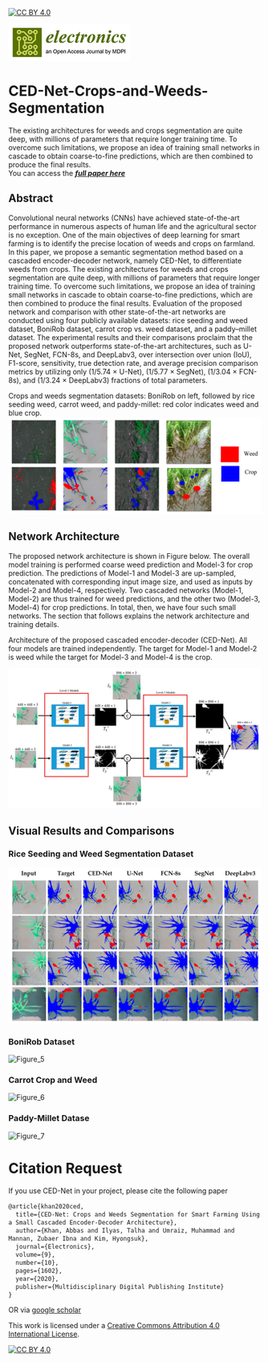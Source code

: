 [![CC BY 4.0][cc-by-shield]][cc-by]

![alt text](https://github.com/Mr-TalhaIlyas/SEEK-A-Framework-of-Superpixel-Learning-with-CNN-Features-for-Unsupervised-Segmentation/blob/master/screens/mdpi2.png)
# CED-Net-Crops-and-Weeds-Segmentation

The existing architectures for weeds and crops segmentation are quite deep, with millions of parameters that require longer training time. To overcome such limitations, we propose an idea of training small networks in cascade to obtain coarse-to-fine predictions, which are then combined to produce the final results.  
You can access the [**_full paper here_**](https://www.mdpi.com/2079-9292/9/10/1602)
## Abstract

Convolutional neural networks (CNNs) have achieved state-of-the-art performance in numerous aspects of human life and the agricultural sector is no exception. One of the main objectives of deep learning for smart farming is to identify the precise location of weeds and crops on farmland. In this paper, we propose a semantic segmentation method based on a cascaded encoder-decoder network, namely CED-Net, to differentiate weeds from crops. The existing architectures for weeds and crops segmentation are quite deep, with millions of parameters that require longer training time. To overcome such limitations, we propose an idea of training small networks in cascade to obtain coarse-to-fine predictions, which are then combined to produce the final results. Evaluation of the proposed network and comparison with other state-of-the-art networks are conducted using four publicly available datasets: rice seeding and weed dataset, BoniRob dataset, carrot crop vs. weed dataset, and a paddy–millet dataset. The experimental results and their comparisons proclaim that the proposed network outperforms state-of-the-art architectures, such as U-Net, SegNet, FCN-8s, and DeepLabv3, over intersection over union (IoU), F1-score, sensitivity, true detection rate, and average precision comparison metrics by utilizing only (1/5.74 × U-Net), (1/5.77 × SegNet), (1/3.04 × FCN-8s), and (1/3.24 × DeepLabv3) fractions of total parameters.

Crops and weeds segmentation datasets: BoniRob on left, followed by rice seeding weed, carrot weed, and paddy-millet: red color indicates weed and blue crop.
![Picture1](https://github.com/Mr-TalhaIlyas/CED-Net-Crops-and-Weeds-Segmentation-for-Smart-Farming-Using/blob/master/screens/img(1).png)

## Network Architecture

The proposed network architecture is shown in Figure below. The overall model training is performed
coarse weed prediction and Model-3 for crop prediction. The predictions of Model-1 and Model-3
are up-sampled, concatenated with corresponding input image size, and used as inputs by Model-2
and Model-4, respectively. Two cascaded networks (Model-1, Model-2) are thus trained for weed
predictions, and the other two (Model-3, Model-4) for crop predictions. In total, then, we have four
such small networks. The section that follows explains the network architecture and training details.

Architecture of the proposed cascaded encoder-decoder (CED-Net). All four models are trained independently. The target for Model-1 and Model-2 is weed while the target for Model-3 and Model-4 is the crop.

![Picture2](https://github.com/Mr-TalhaIlyas/CED-Net-Crops-and-Weeds-Segmentation-for-Smart-Farming-Using/blob/master/screens/img(2).png)
## Visual Results and Comparisons
### Rice Seeding and Weed Segmentation Dataset

![Figure_4](https://github.com/Mr-TalhaIlyas/CED-Net-Crops-and-Weeds-Segmentation-for-Smart-Farming-Using/blob/master/screens/img(3).png)

### BoniRob Dataset

![Figure_5](https://github.com/Mr-TalhaIlyas/CED-Net-Crops-and-Weeds-Segmentation-for-Smart-Farming-Using/blob/master/screens/img(4).png)

### Carrot Crop and Weed

![Figure_6](https://github.com/Mr-TalhaIlyas/CED-Net-Crops-and-Weeds-Segmentation-for-Smart-Farming-Using/blob/master/screens/img(5).png)

### Paddy-Millet Datase

![Figure_7](https://github.com/Mr-TalhaIlyas/CED-Net-Crops-and-Weeds-Segmentation-for-Smart-Farming-Using/blob/master/screens/img(6).png)


# Citation Request

If you use CED-Net in your project, please cite the following paper
```
@article{khan2020ced,
  title={CED-Net: Crops and Weeds Segmentation for Smart Farming Using a Small Cascaded Encoder-Decoder Architecture},
  author={Khan, Abbas and Ilyas, Talha and Umraiz, Muhammad and Mannan, Zubaer Ibna and Kim, Hyongsuk},
  journal={Electronics},
  volume={9},
  number={10},
  pages={1602},
  year={2020},
  publisher={Multidisciplinary Digital Publishing Institute}
}
```
OR via [google scholar](https://scholar.google.com/citations?hl=en&user=HYNOyyAAAAAJ)

This work is licensed under a
[Creative Commons Attribution 4.0 International License][cc-by].

[![CC BY 4.0][cc-by-image]][cc-by]

[cc-by]: http://creativecommons.org/licenses/by/4.0/
[cc-by-image]: https://i.creativecommons.org/l/by/4.0/88x31.png
[cc-by-shield]: https://img.shields.io/badge/License-CC%20BY%204.0-lightgrey.svg
